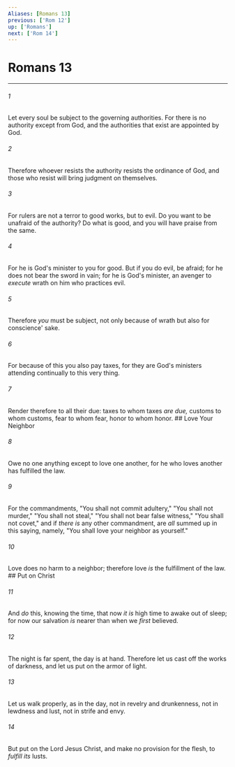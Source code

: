 ```yaml
---
Aliases: [Romans 13]
previous: ['Rom 12']
up: ['Romans']
next: ['Rom 14']
---
```

# Romans 13

***


###### 1 
Let every soul be subject to the governing authorities. For there is no authority except from God, and the authorities that exist are appointed by God. 

###### 2 
Therefore whoever resists the authority resists the ordinance of God, and those who resist will bring judgment on themselves. 

###### 3 
For rulers are not a terror to good works, but to evil. Do you want to be unafraid of the authority? Do what is good, and you will have praise from the same. 

###### 4 
For he is God's minister to you for good. But if you do evil, be afraid; for he does not bear the sword in vain; for he is God's minister, an avenger to _execute_ wrath on him who practices evil. 

###### 5 
Therefore _you_ must be subject, not only because of wrath but also for conscience' sake. 

###### 6 
For because of this you also pay taxes, for they are God's ministers attending continually to this very thing. 

###### 7 
Render therefore to all their due: taxes to whom taxes _are due,_ customs to whom customs, fear to whom fear, honor to whom honor. ## Love Your Neighbor 

###### 8 
Owe no one anything except to love one another, for he who loves another has fulfilled the law. 

###### 9 
For the commandments, "You shall not commit adultery," "You shall not murder," "You shall not steal," "You shall not bear false witness," "You shall not covet," and if _there is_ any other commandment, are _all_ summed up in this saying, namely, "You shall love your neighbor as yourself." 

###### 10 
Love does no harm to a neighbor; therefore love _is_ the fulfillment of the law. ## Put on Christ 

###### 11 
And _do_ this, knowing the time, that now _it is_ high time to awake out of sleep; for now our salvation _is_ nearer than when we _first_ believed. 

###### 12 
The night is far spent, the day is at hand. Therefore let us cast off the works of darkness, and let us put on the armor of light. 

###### 13 
Let us walk properly, as in the day, not in revelry and drunkenness, not in lewdness and lust, not in strife and envy. 

###### 14 
But put on the Lord Jesus Christ, and make no provision for the flesh, to _fulfill its_ lusts.

